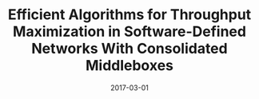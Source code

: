 ---
title: "Efficient Algorithms for Throughput Maximization in Software-Defined Networks With Consolidated Middleboxes"
authors:
- Meitian Huang
- Weifa Liang 
- Zichuan Xu 
- Song Guo


date: "2017-03-01"
doi: ""

# Publication type.
# 1 = Conference paper; 2 = Journal article;
# 3 = Preprint Paper; 4 = Report; 5 = Book; 6 = Book section;
# 7 = Thesis; 8 = Patent
publication_types: ["2"]

# Publication name and optional abbreviated publication name.
publication: "*IEEE Transactions on Network and Service Management*"
publication_short: "TNSM (JCR-Q1)"

url_pdf: https://ieeexplore.ieee.org/document/7972906
# url_code: ''
# url_dataset: ''
# url_poster: ''
# url_project: ''
# url_slides: ''
# url_video: ''

---